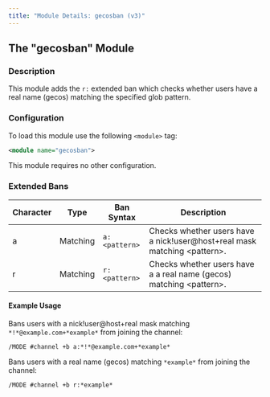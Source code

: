```yaml
---
title: "Module Details: gecosban (v3)"
---
```


## The "gecosban" Module

### Description

This module adds the `r:` extended ban which checks whether users have a real name (gecos) matching the specified glob pattern.

### Configuration

To load this module use the following `<module>` tag:

```xml
<module name="gecosban">
```

This module requires no other configuration.

### Extended Bans

Character | Type     | Ban Syntax    | Description
--------- | -------- | ------------- | -----------
a         | Matching | `a:<pattern>` | Checks whether users have a nick!user@host+real mask matching &lt;pattern&gt;.
r         | Matching | `r:<pattern>` | Checks whether users have a a real name (gecos) matching &lt;pattern&gt;.

#### Example Usage

Bans users with a nick!user@host+real mask matching `*!*@example.com+*example*` from joining the channel:

```plaintext
/MODE #channel +b a:*!*@example.com+*example*
```

Bans users with a real name (gecos) matching `*example*` from joining the channel:

```plaintext
/MODE #channel +b r:*example*
```
